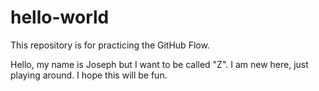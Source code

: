 # hello-world
This repository is for practicing the GitHub Flow.

Hello, my name is Joseph but I want to be called "Z". 
I am new here, just playing around. 
I hope this will be fun.
